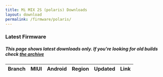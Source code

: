 ```yaml
---
title: Mi MIX 2S (polaris) Downloads
layout: download
permalink: /firmware/polaris/
---
```


### Latest Firmware
##### This page shows latest downloads only. If you're looking for old builds check [the archive](/archive/firmware/polaris/)


<div class="table-responsive-md" id="table-wrapper">
<table id="firmware" class="compact table table-striped table-hover table-sm">
    <thead class="thead-dark">
        <tr>
            <th>Branch</th>
            <th>MIUI</th>
            <th>Android</th>
            <th>Region</th>
            <th>Updated</th>
            <th>Link</th>
        </tr>
    </thead>
    <script>loadFirmwareDownloads('polaris', 'latest')</script>
</table>
</div>
